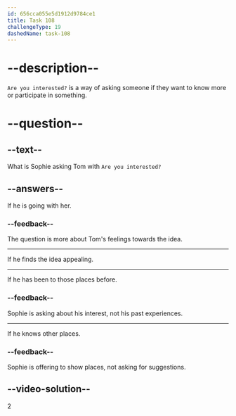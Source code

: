 ```yaml
---
id: 656cca055e5d1912d9784ce1
title: Task 108
challengeType: 19
dashedName: task-108
---
```


<!--
AUDIO REFERENCE:
Sophie: Today, I'm going out. I can show you some places around here. Are you interested?
-->

# --description--

`Are you interested?` is a way of asking someone if they want to know more or participate in something.

# --question--

## --text--

What is Sophie asking Tom with `Are you interested?`

## --answers--

If he is going with her.

### --feedback--

The question is more about Tom's feelings towards the idea.

---

If he finds the idea appealing.

---

If he has been to those places before.

### --feedback--

Sophie is asking about his interest, not his past experiences.

---

If he knows other places.

### --feedback--

Sophie is offering to show places, not asking for suggestions.

## --video-solution--

2
